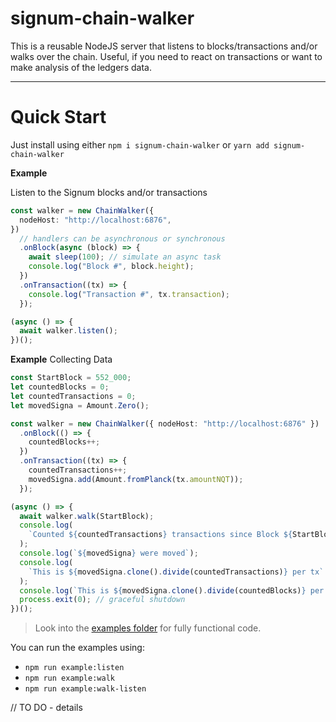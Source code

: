# signum-chain-walker

This is a reusable NodeJS server that listens to blocks/transactions and/or walks over the chain.
Useful, if you need to react on transactions or want to make analysis of the ledgers data.

---

# Quick Start

Just install using either `npm i signum-chain-walker` or `yarn add signum-chain-walker`

**Example**

Listen to the Signum blocks and/or transactions

```ts
const walker = new ChainWalker({
  nodeHost: "http://localhost:6876",
})
  // handlers can be asynchronous or synchronous
  .onBlock(async (block) => {
    await sleep(100); // simulate an async task
    console.log("Block #", block.height);
  })
  .onTransaction((tx) => {
    console.log("Transaction #", tx.transaction);
  });

(async () => {
  await walker.listen();
})();
```

**Example**
Collecting Data

```ts
const StartBlock = 552_000;
let countedBlocks = 0;
let countedTransactions = 0;
let movedSigna = Amount.Zero();

const walker = new ChainWalker({ nodeHost: "http://localhost:6876" })
  .onBlock(() => {
    countedBlocks++;
  })
  .onTransaction((tx) => {
    countedTransactions++;
    movedSigna.add(Amount.fromPlanck(tx.amountNQT));
  });

(async () => {
  await walker.walk(StartBlock);
  console.log(
    `Counted ${countedTransactions} transactions since Block ${StartBlock} (in ${countedBlocks} blocks)`
  );
  console.log(`${movedSigna} were moved`);
  console.log(
    `This is ${movedSigna.clone().divide(countedTransactions)} per tx`
  );
  console.log(`This is ${movedSigna.clone().divide(countedBlocks)} per block`);
  process.exit(0); // graceful shutdown
})();
```

> Look into the [examples folder](./examples) for fully functional code.

You can run the examples using:

- `npm run example:listen`
- `npm run example:walk`
- `npm run example:walk-listen`

// TO DO - details
